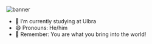 ![banner](https://user-images.githubusercontent.com/131194211/233721888-1340ed4d-aca0-4169-bba1-459cdb9c62e3.png)


- 🔭 I’m currently studying at Ulbra
- 😄 Pronouns: He/him 
- :yellow_heart: Remember: You are what you bring into the world!
